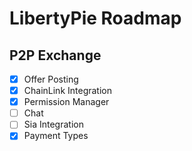 # LibertyPie Roadmap

P2P Exchange
------------------------------
- [x] Offer Posting
- [x] ChainLink Integration
- [x] Permission Manager
- [ ] Chat
- [ ] Sia Integration
- [x] Payment Types
